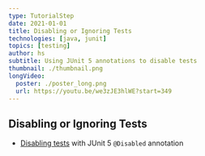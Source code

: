 ```yaml
---
type: TutorialStep
date: 2021-01-01
title: Disabling or Ignoring Tests
technologies: [java, junit]
topics: [testing]
author: hs
subtitle: Using JUnit 5 annotations to disable tests
thumbnail: ./thumbnail.png
longVideo:
  poster: ./poster_long.png
  url: https://youtu.be/we3zJE3hlWE?start=349
---
```


## Disabling or Ignoring Tests
- [Disabling tests](https://junit.org/junit5/docs/current/user-guide/#writing-tests-disabling) with JUnit 5 `@Disabled` annotation

